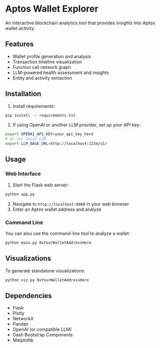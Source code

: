 # Aptos Wallet Explorer

An interactive blockchain analytics tool that provides insights into Aptos wallet activity.

## Features

- Wallet profile generation and analysis
- Transaction timeline visualization
- Function call network graph
- LLM-powered health assessment and insights
- Entity and activity extraction

## Installation

1. Install requirements:

```bash
pip install -r requirements.txt
```

2. If using OpenAI or another LLM provider, set up your API key:

```bash
export OPENAI_API_KEY=your_api_key_here
# or for local LLM
export LLM_BASE_URL=http://localhost:1234/v1/
```

## Usage

### Web Interface

1. Start the Flask web server:

```bash
python app.py
```

2. Navigate to `http://localhost:8080` in your web browser
3. Enter an Aptos wallet address and analyze

### Command Line

You can also use the command-line tool to analyze a wallet:

```bash
python main.py 0xYourWalletAddressHere
```

## Visualizations

To generate standalone visualizations:

```bash
python viz.py 0xYourWalletAddressHere
```

## Dependencies

- Flask
- Plotly
- NetworkX
- Pandas
- OpenAI (or compatible LLM)
- Dash Bootstrap Components
- Matplotlib
